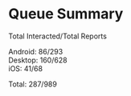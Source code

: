 # Queue Summary

Total Interacted/Total Reports

Android: 86/293  
Desktop: 160/628  
iOS: 41/68

Total: 287/989
